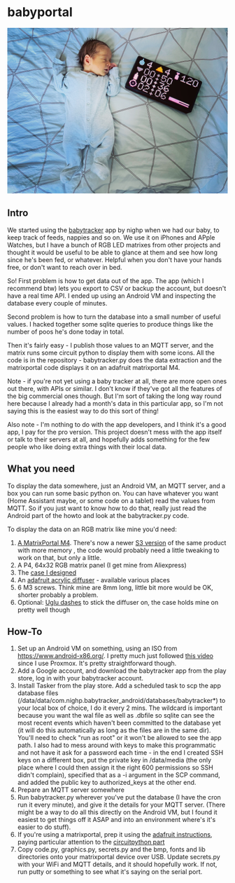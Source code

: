 # babyportal
![photo of baby with the display](baby.jpg)

## Intro

We started using the [babytracker](https://nighp.com/babytracker/) app by nighp when we had our baby, to keep track of feeds, nappies and so on. We use it on iPhones and APple Watches, but I have a bunch of RGB LED matrixes from other projects and thought it would be useful to be able to glance at them and see how long since he's been fed, or whatever. Helpful when you don't have your hands free, or don't want to reach over in bed.

So! First problem is how to get data out of the app. The app (which I recommend btw) lets you export to CSV or backup the account, but doesn't have a real time API. I ended up using an Android VM and inspecting the database every couple of minutes.

Second problem is how to turn the database into a small number of useful values. I hacked together some sqlite queries to produce things like the number of poos he's done today in total.

Then it's fairly easy - I publish those values to an MQTT server, and the matrix runs some circuit python to display them with some icons. All the code is in the repository - babytracker.py does the data extraction and the matrixportal code displays it on an adafruit matrixportal M4.

Note - if you're not yet using a baby tracker at all, there are more open ones out there, with APIs or similar. I don't know if they've got all the features of the big commercial ones though. But I'm sort of taking the long way round here because I already had a month's data in this particular app, so I'm not saying this is the easiest way to do this sort of thing!

Also note - I'm nothing to do with the app developers, and I think it's a good app, I pay for the pro version. This project doesn't mess with the app itself or talk to their servers at all, and hopefully adds something for the few people who like doing extra things with their local data.

## What you need

To display the data somewhere, just an Android VM, an MQTT server, and a box you can run some basic python on. You can have whatever you want (Home Assistant maybe, or some code on a tablet) read the values from MQTT. So if you just want to know how to do that, really just read the Android part of the howto and look at the babytracker.py code.

To display the data on an RGB matrix like mine you'd need:

1. [A MatrixPortal M4](https://www.adafruit.com/product/4745). There's now a newer [S3 version](https://www.adafruit.com/product/5778) of the same product with more memory , the code would probably need a little tweaking to work on that, but only a little.
2. A P4, 64x32 RGB matrix panel (I get mine from Aliexpress)
3. The [case I designed](https://www.thingiverse.com/thing:5701517)
4. An [adafruit acrylic diffuser](https://www.adafruit.com/product/4749) - available various places
5. 6 M3 screws. Think mine are 8mm long, little bit more would be OK, shorter probably a problem.
6. Optional: [Uglu dashes](https://www.protapes.com/products/uglu-600-dashes-sheets) to stick the diffuser on, the case holds mine on pretty well though 

## How-To

1. Set up an Android VM on something, using an ISO from https://www.android-x86.org/. I pretty much just followed [this video](https://www.youtube.com/watch?v=pLSzeSu1GjM) since I use Proxmox. It's pretty straightforward though.
2. Add a Google account, and download the babytracker app from the play store, log in with your babytracker account.
3. Install Tasker from the play store. Add a scheduled task to scp the app database files (/data/data/com.nighp.babytracker_android/databases/babytracker*) to your local box of choice, I do it every 2 mins. The wildcard is important because you want the wal file as well as .dbfile so sqlite can see the most recent events which haven't been committed to the database yet (it will do this automatically as long as the files are in the same dir). You'll need to check "run as root" or it won't be allowed to see the app path. I also had to mess around with keys to make this programmatic and not have it ask for a password each time - in the end I created SSH keys on a different box, put the private key in /data/media (the only place where I could then assign it the right 600 permissions so SSH didn't complain), specified that as a -i argument in the SCP command, and added the public key to authorized_keys at the other end.
4. Prepare an MQTT server somewhere
5. Run babytracker.py wherever you've put the database (I have the cron run it every minute), and give it the details for your MQTT server. (There might be a way to do all this directly on the Android VM, but I found it easiest to get things off it ASAP and into an environment where's it's easier to do stuff).
6. If you're using a matrixportal, prep it using the [adafruit instructions](https://learn.adafruit.com/adafruit-matrixportal-m4/prep-the-matrixportal), paying particular attention to the [circuitpython part](https://learn.adafruit.com/adafruit-matrixportal-m4/prep-the-matrixportal)
7. Copy code.py, graphics.py, secrets.py and the bmp, fonts and lib directories onto your matrixportal device over USB.  Update secrets.py with your WiFi and MQTT details, and it should hopefully work. If not, run putty or something to see what it's saying on the serial port.

